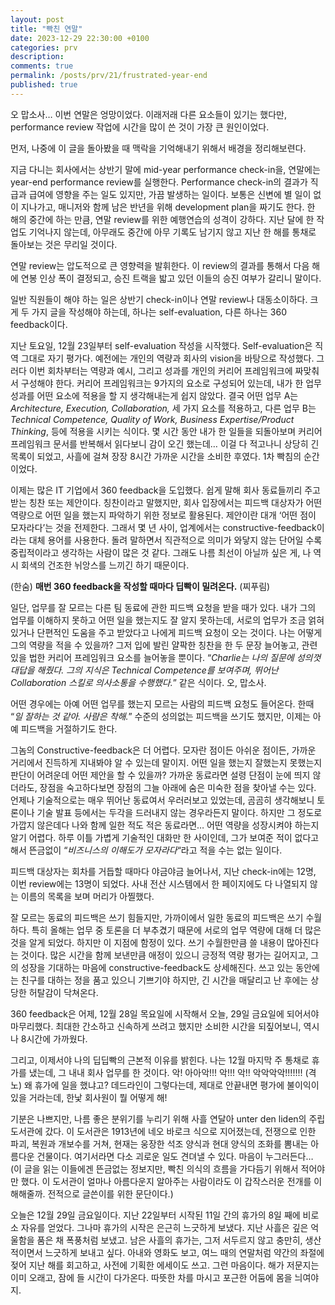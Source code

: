 ```yaml
--- 
layout: post
title: "빡친 연말"
date: 2023-12-29 22:30:00 +0100
categories: prv
description: 
comments: true
permalink: /posts/prv/21/frustrated-year-end
published: true
---
```


오 맙소사… 이번 연말은 엉망이었다. 이래저래 다른 요소들이 있기는 했다만, performance review 작업에 시간을 많이 쓴 것이 가장 큰 원인이었다.

먼저, 나중에 이 글을 돌아봤을 때 맥락을 기억해내기 위해서 배경을 정리해보련다.

지금 다니는 회사에서는 상반기 말에 mid-year performance check-in을, 연말에는 year-end performance review를 실행한다. Performance check-in의 결과가 직급과 급여에 영향을 주는 일도 있지만, 가끔 발생하는 일이다. 보통은 신변에 별 일이 없이 지나가고, 매니저와 함께 남은 반년을 위해 development plan을 짜기도 한다. 한 해의 중간에 하는 만큼, 연말 review를 위한 예행연습의 성격이 강하다. 지난 달에 한 작업도 기억나지 않는데, 아무래도 중간에 아무 기록도 남기지 않고 지난 한 해를 통채로 돌아보는 것은 무리일 것이다.

연말 review는 압도적으로 큰 영향력을 발휘한다. 이 review의 결과를 통해서 다음 해에 연봉 인상 폭이 결정되고, 승진 트랙을 밟고 있던 이들의 승진 여부가 갈리니 말이다.

일반 직원들이 해야 하는 일은 상반기 check-in이나 연말 review나 대동소이하다. 크게 두 가지 글을 작성해야 하는데, 하나는 self-evaluation, 다른 하나는 360 feedback이다.

지난 토요일, 12월 23일부터 self-evaluation 작성을 시작했다. Self-evaluation은 직역 그대로 자기 평가다. 예전에는 개인의 역량과 회사의 vision을 바탕으로 작성했다. 그러다 이번 회차부터는 역량과 예시, 그리고 성과를 개인의 커리어 프레임워크에 짜맞춰서 구성해야 한다. 커리어 프레임워크는 9가지의 요소로 구성되어 있는데, 내가 한 업무 성과를 어떤 요소에 적용을 할 지 생각해내는게 쉽지 않았다. 결국 어떤 업무 A는 *Architecture, Execution, Collaboration,* 세 가지 요소를 적용하고, 다른 업무 B는 *Technical Competence, Quality of Work, Business Expertise/Product Thinking*, 등에 적용을 시키는 식이다. 몇 시간 동안 내가 한 일들을 되돌아보며 커리어 프레임워크 문서를 반복해서 읽다보니 감이 오긴 했는데… 이걸 다 적고나니 상당히 긴 목록이 되었고, 사흘에 걸쳐 장장 8시간 가까운 시간을 소비한 후였다. 1차 빡침의 순간이었다.

이제는 많은 IT 기업에서 360 feedback을 도입했다. 쉽게 말해 회사 동료들끼리 주고받는 칭찬 또는 제안이다. 칭찬이라고 말했지만, 회사 입장에서는 피드백 대상자가 어떤 역량으로 어떤 일을 했는지 파악하기 위한 정보로 활용된다. 제안이란 대개 ‘어떤 점이 모자라다’는 것을 전제한다. 그래서 몇 년 사이, 업계에서는 constructive-feedback이라는 대체 용어를 사용한다. 돌려 말하면서 직관적으로 의미가 와닿지 않는 단어일 수록 중립적이라고 생각하는 사람이 많은 것 같다. 그래도 나름 최선이 아닐까 싶은 게, 나 역시 회색의 건조한 뉘앙스를 느끼긴 하기 때문이다.

(한숨) **매번 360 feedback을 작성할 때마다 딥빡이 밀려온다.** (찌푸림)

일단, 업무를 잘 모르는 다른 팀 동료에 관한 피드백 요청을 받을 때가 있다. 내가 그의 업무를 이해하지 못하고 어떤 일을 했는지도 잘 알지 못하는데, 서로의 업무가 조금 얽혀있거나 단편적인 도움을 주고 받았다고 나에게 피드백 요청이 오는 것이다. 나는 어떻게 그의 역량을 적을 수 있을까? 그저 입에 발린 얄팍한 칭찬을 한 두 문장 늘어놓고, 관련있을 법한 커리어 프레임워크 요소를 늘어놓을 뿐이다. “*Charlie는 나의 질문에 성의껏 대답을 해줬다. 그의 지식은 Technical Competence를 보여주며, 뛰어난 Collaboration 스킬로 의사소통을 수행했다.*” 같은 식이다. 오, 맙소사.

어떤 경우에는 아예 어떤 업무를 했는지 모르는 사람의 피드백 요청도 들어온다. 한때 “*일 잘하는 것 같아. 사람은 착해.*” 수준의 성의없는 피드백을 쓰기도 했지만, 이제는 아예 피드백을 거절하기도 한다.

그놈의 Constructive-feedback은 더 어렵다. 모자란 점이든 아쉬운 점이든, 가까운 거리에서 진득하게 지내봐야 알 수 있는데 말이지. 어떤 일을 했는지 잘했는지 못했는지 판단이 어려운데 어떤 제안을 할 수 있을까? 가까운 동료라면 설령 단점이 눈에 띄지 않더라도, 장점을 숙고하다보면 장점의 그늘 아래에 숨은 미숙한 점을 찾아낼 수는 있다. 언제나 기술적으로는 매우 뛰어난 동료여서 우러러보고 있었는데, 곰곰히 생각해보니 토론이나 기술 발표 등에서는 두각을 드러내지 않는 경우라든지 말이다. 하지만 그 정도로 가깝지 않은데다 나와 함께 일한 적도 적은 동료라면… 어떤 역량을 성장시켜야 하는지 알기 어렵다. 하루 이틀 가볍게 기술적인 대화만 한 사이인데, 그가 보여준 적이 없다고 해서 뜬금없이 “*비즈니스의 이해도가 모자라다*“라고 적을 수는 없는 일이다.

피드백 대상자는 회차를 거듭할 때마다 야금야금 늘어나서, 지난 check-in에는 12명, 이번 review에는 13명이 되었다. 사내 전산 시스템에서 한 페이지에도 다 나열되지 않는 이름의 목록을 보며 머리가 아찔했다.

잘 모르는 동료의 피드백은 쓰기 힘들지만, 가까이에서 일한 동료의 피드백은 쓰기 수월하다. 특히 올해는 업무 중 토론을 더 부추겼기 때문에 서로의 업무 역량에 대해 더 많은 것을 알게 되었다. 하지만 이 지점에 함정이 있다. 쓰기 수월한만큼 쓸 내용이 많아진다는 것이다. 많은 시간을 함께 보낸만큼 애정이 있으니 긍정적 역량 평가는 길어지고, 그의 성장을 기대하는 마음에 constructive-feedback도 상세해진다. 쓰고 있는 동안에는 친구를 대하는 정을 품고 있으니 기쁘기야 하지만, 긴 시간을 매달리고 난 후에는 상당한 허탈감이 닥쳐온다.

360 feedback은 어제, 12월 28일 목요일에 시작해서 오늘, 29일 금요일에 되어서야 마무리했다. 최대한 간소하고 신속하게 쓰려고 했지만 소비한 시간을 되짚어보니, 역시나 8시간에 가까웠다.

그리고, 이제서야 나의 딥딥빡의 근본적 이유를 밝힌다. 나는 12월 마지막 주 통채로 휴가를 냈는데, 그 내내 회사 업무를 한 것이다. 악! 아아악!!! 악!!! 악!! 악악악악!!!!!!! (격노) 왜 휴가에 일을 했냐고? 데드라인이 그렇다는데, 제대로 안끝내면 평가에 불이익이 있을 거라는데, 한낯 회사원이 뭘 어떻게 해!

기분은 나쁘지만, 나름 좋은 분위기를 누리기 위해 사흘 연달아 unter den liden의 주립 도서관에 갔다. 이 도서관은 1913년에 네오 바로크 식으로 지어졌는데, 전쟁으로 인한 파괴, 복원과 개보수를 거쳐, 현재는 웅장한 석조 양식과 현대 양식의 조화를 뽐내는 아름다운 건물이다. 여기서라면 다소 괴로운 일도 견뎌낼 수 있다. 마음이 누그러든다… (이 글을 읽는 이들에겐 뜬금없는 정보지만, 빡친 의식의 흐름을 가다듬기 위해서 적어야만 했다. 이 도서관이 얼마나 아름다운지 알아주는 사람이라도 이 갑작스러운 전개를 이해해줄까. 전적으로 글쓴이를 위한 문단이다.)

오늘은 12월 29일 금요일이다. 지난 22일부터 시작된 11일 간의 휴가의 8일 째에 비로소 자유를 얻었다. 그나마 휴가의 시작은 은근히 느긋하게 보냈다. 지난 사흘은 깊은 억울함을 품은 채 폭풍처럼 보냈고. 남은 사흘의 휴가는, 그저 서두르지 않고 충만히, 생산적이면서 느긋하게 보내고 싶다. 아내와 영화도 보고, 여느 때의 연말처럼 약간의 좌절에 젖어 지난 해를 회고하고, 사전에 기획한 에세이도 쓰고. 그런 마음이다. 해가 저문지는 이미 오래고, 잠에 들 시간이 다가온다. 따뜻한 차를 마시고 포근한 어둠에 몸을 늬여야지.
